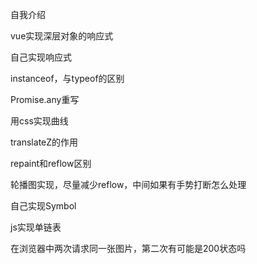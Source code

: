 自我介绍

vue实现深层对象的响应式

自己实现响应式

instanceof，与typeof的区别

Promise.any重写

用css实现曲线

translateZ的作用

repaint和reflow区别

轮播图实现，尽量减少reflow，中间如果有手势打断怎么处理

自己实现Symbol

js实现单链表

在浏览器中两次请求同一张图片，第二次有可能是200状态吗
